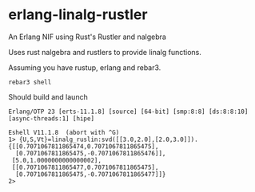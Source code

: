 # erlang-linalg-rustler
An Erlang NIF using Rust's Rustler and nalgebra

Uses rust nalgebra and rustlers to provide linalg functions.

Assuming you have rustup, erlang and rebar3. 

```
rebar3 shell
```

Should build and launch 

```
Erlang/OTP 23 [erts-11.1.8] [source] [64-bit] [smp:8:8] [ds:8:8:10] [async-threads:1] [hipe]

Eshell V11.1.8  (abort with ^G)
1> {U,S,Vt}=linalg_ruslin:svd([[3.0,2.0],[2.0,3.0]]).
{[[0.7071067811865474,0.7071067811865475],
  [0.7071067811865475,-0.7071067811865476]],
 [5.0,1.0000000000000002],
 [[0.7071067811865477,0.7071067811865475],
  [0.7071067811865475,-0.7071067811865477]]}
2> 
```

